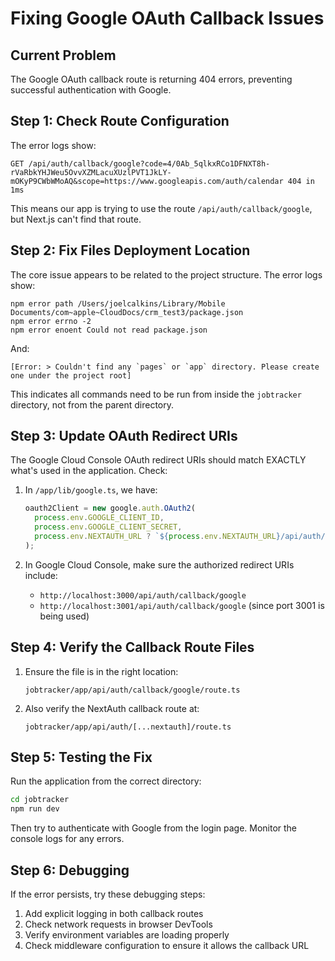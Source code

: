 # Fixing Google OAuth Callback Issues

## Current Problem
The Google OAuth callback route is returning 404 errors, preventing successful authentication with Google.

## Step 1: Check Route Configuration

The error logs show:
```
GET /api/auth/callback/google?code=4/0Ab_5qlkxRCo1DFNXT8h-rVaRbkYHJWeu5OvvXZMLacuXUzlPVT1JkLY-mOKyP9CWbWMoAQ&scope=https://www.googleapis.com/auth/calendar 404 in 1ms
```

This means our app is trying to use the route `/api/auth/callback/google`, but Next.js can't find that route.

## Step 2: Fix Files Deployment Location

The core issue appears to be related to the project structure. The error logs show:
```
npm error path /Users/joelcalkins/Library/Mobile Documents/com~apple~CloudDocs/crm_test3/package.json
npm error errno -2
npm error enoent Could not read package.json
```

And:
```
[Error: > Couldn't find any `pages` or `app` directory. Please create one under the project root]
```

This indicates all commands need to be run from inside the `jobtracker` directory, not from the parent directory.

## Step 3: Update OAuth Redirect URIs

The Google Cloud Console OAuth redirect URIs should match EXACTLY what's used in the application. Check:

1. In `/app/lib/google.ts`, we have:
   ```ts
   oauth2Client = new google.auth.OAuth2(
     process.env.GOOGLE_CLIENT_ID,
     process.env.GOOGLE_CLIENT_SECRET,
     process.env.NEXTAUTH_URL ? `${process.env.NEXTAUTH_URL}/api/auth/callback/google` : 'http://localhost:3000/api/auth/callback/google'
   );
   ```

2. In Google Cloud Console, make sure the authorized redirect URIs include:
   - `http://localhost:3000/api/auth/callback/google`
   - `http://localhost:3001/api/auth/callback/google` (since port 3001 is being used)

## Step 4: Verify the Callback Route Files

1. Ensure the file is in the right location:
   ```
   jobtracker/app/api/auth/callback/google/route.ts
   ```

2. Also verify the NextAuth callback route at:
   ```
   jobtracker/app/api/auth/[...nextauth]/route.ts
   ```

## Step 5: Testing the Fix

Run the application from the correct directory:

```bash
cd jobtracker
npm run dev
```

Then try to authenticate with Google from the login page. Monitor the console logs for any errors.

## Step 6: Debugging

If the error persists, try these debugging steps:

1. Add explicit logging in both callback routes
2. Check network requests in browser DevTools
3. Verify environment variables are loading properly
4. Check middleware configuration to ensure it allows the callback URL 